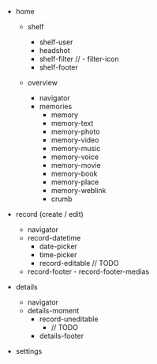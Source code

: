 
- home
	- shelf
		- shelf-user
  		- headshot
		- shelf-filter
    	// - filter-icon
		- shelf-footer
  
	- overview
		- navigator
		- memories
			- memory
  			- memory-text
  			- memory-photo
  			- memory-video
  			- memory-music
  			- memory-voice
  			- memory-movie
  			- memory-book
  			- memory-place
  			- memory-weblink
  			- crumb


- record (create / edit)
	- navigator
  - record-datetime
  	- date-picker
  	- time-picker
	- record-editable
		// TODO
  - record-footer
		- record-footer-medias
		

- details
	- navigator
  - details-moment
	- record-uneditable
		- // TODO
	- details-footer

- settings